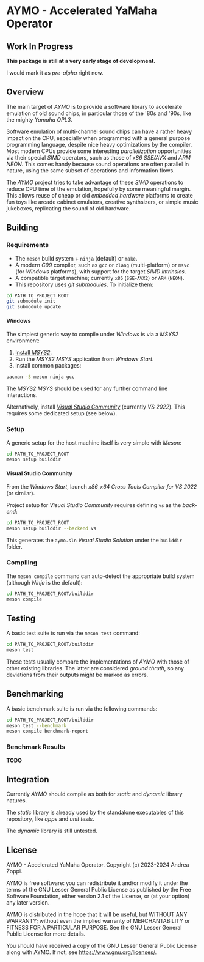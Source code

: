 # AYMO - Accelerated YaMaha Operator


## Work In Progress

**This package is still at a very early stage of development.**

I would mark it as *pre-alpha* right now.


## Overview

The main target of *AYMO* is to provide a software library to accelerate emulation of old sound chips, in particular those of the '80s and '90s, like the mighty *Yamaha OPL3*.

Software emulation of multi-channel sound chips can have a rather heavy impact on the CPU, especially when programmed with a general purpose programming language, despite nice heavy optimizations by the compiler.
Most modern CPUs provide some interesting *parallelization* opportunities via their special *SIMD* operators, such as those of *x86 SSE/AVX* and *ARM NEON*.
This comes handy because sound operations are often parallel in nature, using the same subset of operations and information flows.

The *AYMO* project tries to take advantage of these *SIMD* operations to reduce CPU time of the emulation, hopefully by some meaningful margin.
This allows reuse of cheap or old *embedded hardware* platforms to create fun toys like arcade cabinet emulators, creative synthsizers, or simple music jukeboxes, replicating the sound of old hardware.


## Building


### Requirements

* The `meson` build system + `ninja` (default) or `make`.
* A modern *C99* compiler, such as `gcc` or `clang` (multi-platform) or `msvc` (for *Windows* platforms), with support for the target *SIMD intrinsics*.
* A compatible target machine; currently `x86` (`SSE`-`AVX2`) or `ARM` (`NEON`).
* This repository uses *git submodules*. To initialize them:

```sh
cd PATH_TO_PROJECT_ROOT
git submodule init
git submodule update
```


#### Windows

The simplest generic way to compile under *Windows* is via a *MSYS2* environment:

1. [Install *MSYS2*](https://www.msys2.org/wiki/MSYS2-installation/).
2. Run the *MSYS2 MSYS* application from *Windows Start*.
3. Install common packages:

```sh
pacman -S meson ninja gcc
```

The *MSYS2 MSYS* should be used for any further command line interactions.

Alternatively, install [*Visual Studio Community*](https://visualstudio.microsoft.com/vs/community/) (currently *VS 2022*).
This requires some dedicated setup (see below).


### Setup

A generic setup for the host machine itself is very simple with *Meson*:

```sh
cd PATH_TO_PROJECT_ROOT
meson setup builddir
```


#### Visual Studio Community

From the *Windows Start*, launch *x86_x64 Cross Tools Compiler for VS 2022* (or similar).

Project setup for *Visual Studio Community* requires defining `vs` as the *back-end*:

```sh
cd PATH_TO_PROJECT_ROOT
meson setup builddir --backend vs
```

This generates the `aymo.sln` *Visual Studio Solution* under the `builddir` folder.


### Compiling

The `meson compile` command can auto-detect the appropriate build system (although *Ninja* is the default):

```sh
cd PATH_TO_PROJECT_ROOT/builddir
meson compile
```


## Testing

A basic test suite is run via the `meson test` command:

```sh
cd PATH_TO_PROJECT_ROOT/builddir
meson test
```

These tests usually compare the implementations of *AYMO* with those of other existing libraries. The latter are considered *ground thruth*, so any deviations from their outputs might be marked as errors.


## Benchmarking

A basic benchmark suite is run via the following commands:

```sh
cd PATH_TO_PROJECT_ROOT/builddir
meson test --benchmark
meson compile benchmark-report
```


### Benchmark Results

**TODO**


## Integration

Currently *AYMO* should compile as both for *static* and *dynamic* library natures.

The *static* library is already used by the standalone executables of this repository, like *apps* and *unit tests*.

The *dynamic* library is still untested.


## License

AYMO - Accelerated YaMaha Operator.
Copyright (c) 2023-2024 Andrea Zoppi.

AYMO is free software: you can redistribute it and/or modify it under the
terms of the GNU Lesser General Public License as published by the Free
Software Foundation, either version 2.1 of the License, or (at your option)
any later version.

AYMO is distributed in the hope that it will be useful, but WITHOUT ANY
WARRANTY; without even the implied warranty of MERCHANTABILITY or FITNESS
FOR A PARTICULAR PURPOSE.  See the GNU Lesser General Public License for
more details.

You should have received a copy of the GNU Lesser General Public License
along with AYMO. If not, see <https://www.gnu.org/licenses/>.
